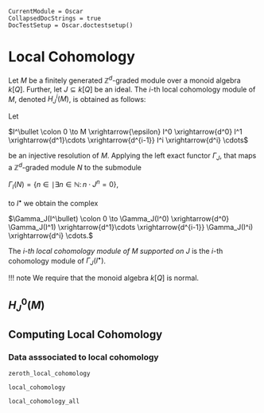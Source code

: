 ```@meta
CurrentModule = Oscar
CollapsedDocStrings = true
DocTestSetup = Oscar.doctestsetup()
```

# Local Cohomology
Let $M$ be a finitely generated $\mathbb{Z}^d$-graded module over a monoid algebra $k[Q]$. Further, let $J\subseteq k[Q]$ be an ideal. The $i$-th local cohomology module of $M$, denoted $H^i_J(M)$, is obtained as follows:

Let

$I^\bullet \colon 0 \to M \xrightarrow{\epsilon} I^0 \xrightarrow{d^0} I^1 \xrightarrow{d^1}\cdots \xrightarrow{d^{i-1}} I^i \xrightarrow{d^i} \cdots$

be an injective resolution of $M$. Applying the left exact functor $\Gamma_J$, that maps a $\mathbb{Z}^d$-graded module $N$ to the submodule

$\Gamma_I(N) = \{n \in \mid \exists n \in \mathbb{N} \colon n\cdot J^n = 0\},$

to $I^\bullet$ we obtain the complex

$\Gamma_J(I^\bullet) \colon 0 \to \Gamma_J(I^0) \xrightarrow{d^0} \Gamma_J(I^1) \xrightarrow{d^1}\cdots \xrightarrow{d^{i-1}} \Gamma_J(I^i) \xrightarrow{d^i} \cdots.$

The *$i$-th local cohomology module of $M$ supported on $J$* is the $i$-th cohomology module of $\Gamma_J(I^\bullet)$.

!!! note
    We require that the monoid algebra $k[Q]$ is normal. 

## $H^0_J(M)$

## Computing Local Cohomology


### Data asssociated to local cohomology


```@docs
zeroth_local_cohomology

local_cohomology

local_cohomology_all
```